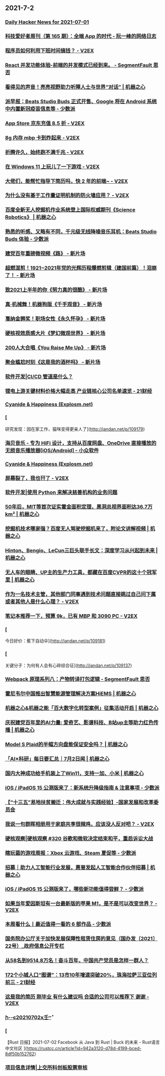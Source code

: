 
## 2021-7-2

### [Daily Hacker News for 2021-07-01](https://www.daemonology.net/hn-daily/2021-07-01.html)

### [科技爱好者周刊（第 165 期）：全端 App 的时代 - 阮一峰的网络日志](http://www.ruanyifeng.com/blog/2021/07/weekly-issue-165.html)

### [程序员如何利用下班时间搞钱？ - V2EX](https://www.v2ex.com/t/786843)

### [React 并发功能体验-前端的并发模式已经到来。 - SegmentFault 思否](https://segmentfault.com/a/1190000040272535)

### [看得见的声音！亮亮视野助力听障人士与世界“对话” | 机器之心](https://www.jiqizhixin.com/articles/2021-07-02)

### [派早报：Beats Studio Buds 正式开售、Google 将在 Android 系统中内置新冠疫苗信息等 - 少数派](https://sspai.com/post/67515)

### [App Store 京东充值 8.5 折 - V2EX](https://www.v2ex.com/t/787048)

### [8g 内存 mbp 卡到炸起来 - V2EX](https://www.v2ex.com/t/787036)

### [折腾许久，始终跑不满千兆 - V2EX](https://www.v2ex.com/t/787025)

### [在 Windows 11 上玩儿了一下游戏 - V2EX](https://www.v2ex.com/t/787004)

### [大佬们，能帮忙指导下简历吗，快 2 年的前端~ - V2EX](https://www.v2ex.com/t/786938)

### [为什么没有基于工作量证明机制的防火墙应用？ - V2EX](https://www.v2ex.com/t/786865)

### [百度全新无人挖掘机作业系统登上国际权威期刊《Science Robotics》 | 机器之心](https://www.jiqizhixin.com/articles/2021-07-02-2)

### [熟悉的听感、又略有不同，千元级无线降噪音乐耳机：Beats Studio Buds 体验 - 少数派](https://sspai.com/post/67512)

### [建党百年重磅微视频《路》 - 新片场](https://www.vmovier.com/62421)

### [超燃混剪！1921~2021年党的光辉历程爆燃剪辑（建国前篇）！泪崩了！ - 新片场](https://www.vmovier.com/62394)

### [致2021上半年的你《努力真的很酷》 - 新片场](https://www.vmovier.com/62416)

### [真·机械舞！机器狗版《千手观音》 - 新片场](https://www.vmovier.com/62420)

### [戛纳金狮奖！职场女性《永久怀孕》 - 新片场](https://www.vmovier.com/62415)

### [硬核视效质感大片《梦幻微观世界》 - 新片场](https://www.vmovier.com/62401)

### [200人大合唱《You Raise Me Up》 - 新片场](https://www.vmovier.com/62417)

### [聚会尴尬时刻《这是我的酒杯吗》 - 新片场](https://www.vmovier.com/62365)

### [软件开发|CI/CD 管道是什么？](https://linux.cn/article-13541-1.html?utm_source=rss&utm_medium=rss)

### [锂电上游关键材料价格大幅走高 产业链核心公司名单速览 - 21财经](https://m.21jingji.com/article/20210702/herald/b403381eb9b767d67c9897dc3b613fd0.html)

### [Cyanide & Happiness (Explosm.net)](http://www.explosm.net/comics/5912/)

### [
研究发现：因在家工作，猫咪变得更亲人了](http://jandan.net/p/109179)

### [海贝音乐 - 专为 HiFi 设计，支持从百度网盘、OneDrive 直接播放的无损音乐播放器[iOS/Android] - 小众软件](https://www.appinn.com/hiby-music-player/)

### [Cyanide & Happiness (Explosm.net)](http://www.explosm.net/comics/5911/)

### [屏幕裂了，我也幵了 - V2EX](https://www.v2ex.com/t/787042)

### [软件开发|使用 Python 来解决慈善机构的业务问题](https://linux.cn/article-13542-1.html?utm_source=rss&utm_medium=rss)

### [50年后，MIT等首次证实霍金面积定理，黑洞总视界面积达36.7万km² | 机器之心](https://www.jiqizhixin.com/articles/2021-07-02-6)

### [挖掘机技术哪家强？百度无人驾驶挖掘机来了，附论文讲解视频 | 机器之心](https://www.jiqizhixin.com/articles/2021-07-02-5)

### [Hinton、Bengio、LeCun三巨头联手长文：深度学习从兴起到未来 | 机器之心](https://www.jiqizhixin.com/articles/2021-07-02-4)

### [无人车的眼睛、UP主的生产力工具，都藏在百度CVPR的这十个冠军里 | 机器之心](https://www.jiqizhixin.com/articles/2021-07-02-3)

### [作为一名技术主管，其他部门同事遇到技术问题直接跳过自己问下属或者其他人是什么心理？ - V2EX](https://www.v2ex.com/t/787072)

### [笔记本推荐一下，预算 9k，已有 MBP 和 3090 PC - V2EX](https://www.v2ex.com/t/787034)

### [
今日好价：蕉下自动伞](http://jandan.net/p/109181)

### [
关键分子：为何有人会有心碎综合征](http://jandan.net/p/109137)

### [Webpack 原理系列八：产物转译打包逻辑 - SegmentFault 思否](https://segmentfault.com/a/1190000040278327)

### [霍尼韦尔中国推出智慧能源管理解决方案HiEMS | 机器之心](https://www.jiqizhixin.com/articles/2021-07-02-12)

### [机器之心&机器之能「百大数字化转型案例」征集活动开启 | 机器之心](https://www.jiqizhixin.com/articles/2021-07-02-11)

### [庆祝建党百年里的AI力量: 爱奇艺、影谱科技、B站up主等助力红色传播 | 机器之心](https://www.jiqizhixin.com/articles/2021-07-02-10)

### [Model S Plaid的半幅方向盘能保证安全吗？ | 机器之心](https://www.jiqizhixin.com/articles/2021-07-02-9)

### [「AI×科研」每日要汇总｜7月2日闻 | 机器之心](https://www.jiqizhixin.com/articles/2021-07-02-8)

### [国内大神成功给手机装上了Win11，支持一加、小米 | 机器之心](https://www.jiqizhixin.com/articles/2021-07-02-7)

### [iOS / iPadOS 15 公测版来了：新系统升降级指南 & 注意事项 - 少数派](https://sspai.com/post/67514)

### [【“十三五”易地扶贫搬迁：伟大成就与实践经验】-国家发展和改革委员会 ](https://www.ndrc.gov.cn/xwdt/xwfb/202106/t20210630_1285081.html)

### [我说一句群晖相册用于家庭共享很辣鸡，应该没人反对吧？ - V2EX](https://www.v2ex.com/t/787103)

### [硬核观察|硬核观察 #320 谷歌和微软决定结束和平，重启诉讼大战](https://linux.cn/article-13543-1.html?utm_source=rss&utm_medium=rss)

### [瞎玩菌的游戏周报：Xbox 云游戏、Steam 夏促等 - 少数派](https://sspai.com/post/67484)

### [招募｜助力人工智能行业发展，惠普发起人工智能合作伙伴招募 | 机器之心](https://www.jiqizhixin.com/articles/2021-07-02-13)

### [iOS / iPadOS 15 公测版来了，哪些新功能值得尝鲜？ - 少数派](https://sspai.com/post/67520)

### [如果当年爱因斯坦有一台最新版的苹果 M1，是不是可以改变世界？ - V2EX](https://www.v2ex.com/t/787123)

### [本周看什么丨最近值得一看的 6 部作品 - 少数派](https://sspai.com/post/67534)

### [国务院办公厅关于加快发展保障性租赁住房的意见（国办发〔2021〕22号）_政府信息公开专栏](http://www.gov.cn/zhengce/content/2021-07/02/content_5622027.htm)

### [从58名到9514.8万名！奋斗百年，中国共产党员是怎样一群人？](https://app.21jingji.com/html/20210702zggcd/index.html)

### [172个小城人口“图谱”：13市10年增速突破20%，珠海拉萨三亚位列前三 - 21财经](https://m.21jingji.com/article/20210702/herald/d1ccc6c41dc04861c6757e51cf0ce028.html)

### [这是我的简历 刚毕业 有什么建议吗 合适的公司可以推荐下 谢谢 - V2EX](https://www.v2ex.com/t/787102)

### [ի--ͼ20210702ҳ壬ⲻܽ](https://www.dapenti.com/blog/more.asp?name=xilei&id=157982)

### [
【Rust 日报】2021-07-02  Facebook 从 Java 到 Rust | Buck 的未来 - Rust语言中文社区
](https://rustcc.cn/article?id=942a3120-d78d-4199-bced-8df50b152762)

### [项目信息详情|上交所科创板股票审核](http://kcb.sse.com.cn//renewal/xmxq/index.shtml?auditId=924)